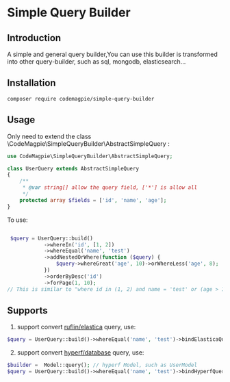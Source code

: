 # Simple Query Builder
## Introduction
A simple and general query builder,You can use this builder is transformed into other query-builder, such as sql, mongodb, elasticsearch...
## Installation
```shell
composer require codemagpie/simple-query-builder
```
## Usage
Only need to extend the class \CodeMagpie\SimpleQueryBuilder\AbstractSimpleQuery :
```php
use CodeMagpie\SimpleQueryBuilder\AbstractSimpleQuery;

class UserQuery extends AbstractSimpleQuery
{
    /**
     * @var string[] allow the query field, ['*'] is allow all
     */
    protected array $fields = ['id', 'name', 'age'];
}
```
To use:
```php

 $query = UserQuery::build()
            ->whereIn('id', [1, 2])
            ->whereEqual('name', 'test')
            ->addNestedOrWhere(function ($query) {
                $query->whereGreat('age', 10)->orWhereLess('age', 8);
            })
            ->orderByDesc('id')
            ->forPage(1, 10);
// This is similar to "where id in (1, 2) and name = 'test' or (age > 10 or age < 8) order by id desc limit 10"
```
## Supports
1. support convert [ruflin/elastica](https://packagist.org/packages/ruflin/elastica) query, use:
```php
$query = UserQuery::build()->whereEqual('name', 'test')->bindElasticaQueryBuilder(new \Elastica\Query());
```
2. support convert [hyperf/database](https://packagist.org/packages/hyperf/database) query, use:
```php
$builder =  Model::query(); // hyperf Model, such as UserModel
$query = UserQuery::build()->whereEqual('name', 'test')->bindHyperfQueryBuilder($builder)
```